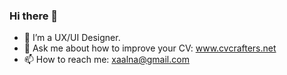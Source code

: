### Hi there 👋

- 🔭 I’m a UX/UI Designer.
- 💬 Ask me about how to improve your CV: www.cvcrafters.net
- 📫 How to reach me: xaalna@gmail.com
